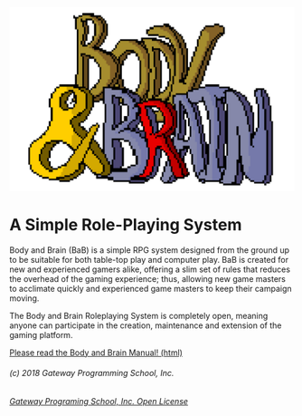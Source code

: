 ![Body And Brain](markdown_output/assets/BodyAndBrain.png)

# A Simple Role-Playing System

Body and Brain (BaB) is a simple RPG system designed from the ground up to be suitable for both table-top play and computer play. BaB is created for new and experienced gamers alike, offering a slim set of rules that reduces the overhead of the gaming experience; thus, allowing new game masters to acclimate quickly and experienced game masters to keep their campaign moving.

The Body and Brain Roleplaying System is completely open, meaning anyone can participate in the creation, maintenance and extension of the gaming platform.

[Please read the Body and Brain Manual! (html)](https://manual.bodyandbrain.games/markdown_output/Manual.html)

###### (c) 2018 Gateway Programming School, Inc.

###### [Gateway Programing School, Inc. Open License](https://gatewayprogrammingschool.azurewebsites.net/license)
